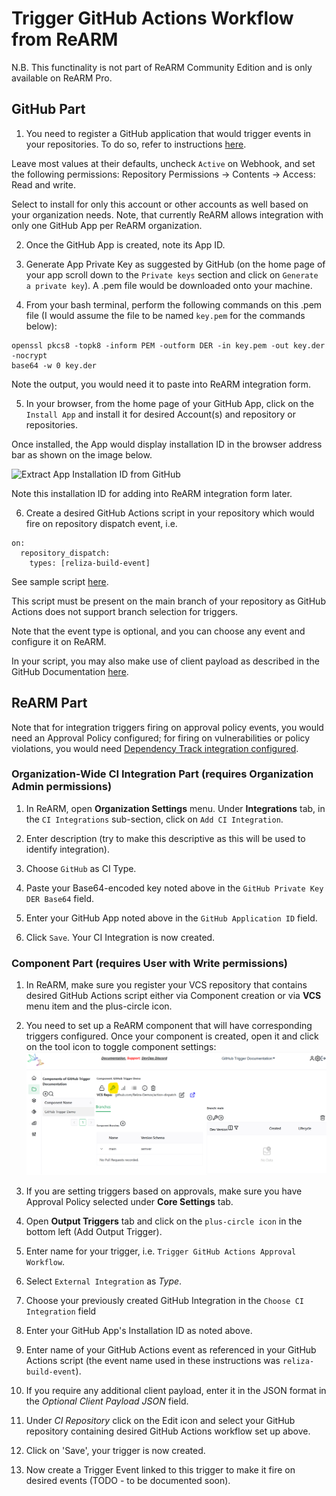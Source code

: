 # Trigger GitHub Actions Workflow from ReARM

N.B. This functinality is not part of ReARM Community Edition and is only available on ReARM Pro.

## GitHub Part
1. You need to register a GitHub application that would trigger events in your repositories. To do so, refer to instructions [here](https://docs.github.com/en/apps/creating-github-apps/registering-a-github-app/registering-a-github-app#registering-a-github-app).

Leave most values at their defaults, uncheck `Active` on Webhook, and set the following permissions:
Repository Permissions -> Contents -> Access: Read and write.

Select to install for only this account or other accounts as well based on your organization needs. Note, that currently ReARM allows integration with only one GitHub App per ReARM organization.

2. Once the GitHub App is created, note its App ID.

3. Generate App Private Key as suggested by GitHub (on the home page of your app scroll down to the `Private keys` section and click on `Generate a private key`). A .pem file would be downloaded onto your machine.

4. From your bash terminal, perform the following commands on this .pem file (I would assume the file to be named `key.pem` for the commands below):

```
openssl pkcs8 -topk8 -inform PEM -outform DER -in key.pem -out key.der -nocrypt
base64 -w 0 key.der
```

Note the output, you would need it to paste into ReARM integration form.

5. In your browser, from the home page of your GitHub App, click on the `Install App` and install it for desired Account(s) and repository or repositories.

Once installed, the App would display installation ID in the browser address bar as shown on the image below.

![Extract App Installation ID from GitHub](https://worklifenotes.com/wp-content/uploads/2020/05/image-3-1024x453.png)

Note this installation ID for adding into ReARM integration form later.

6. Create a desired GitHub Actions script in your repository which would fire on repository dispatch event, i.e.

```
on:
  repository_dispatch:
    types: [reliza-build-event]
```

See sample script [here](https://github.com/Reliza-Demos/action-dispatch/blob/main/.github/workflows/workflow.yml).

This script must be present on the main branch of your repository as GitHub Actions does not support branch selection for triggers.

Note that the event type is optional, and you can choose any event and configure it on ReARM.

In your script, you may also make use of client payload as described in the GitHub Documentation [here](https://docs.github.com/en/actions/writing-workflows/choosing-when-your-workflow-runs/events-that-trigger-workflows#repository_dispatch).

## ReARM Part

Note that for integration triggers firing on approval policy events, you would need an Approval Policy configured; for firing on vulnerabilities or policy violations, you would need [Dependency Track integration configured](./dtrack).

### Organization-Wide CI Integration Part (requires Organization Admin permissions)

1. In ReARM, open **Organization Settings** menu. Under **Integrations** tab, in the `CI Integrations` sub-section, click on `Add CI Integration`. 

2. Enter description (try to make this descriptive as this will be used to identify integration).

3. Choose `GitHub` as CI Type. 

4. Paste your Base64-encoded key noted above in the `GitHub Private Key DER Base64` field.

5. Enter your GitHub App noted above in the `GitHub Application ID` field.

6. Click `Save`. Your CI Integration is now created.

### Component Part (requires User with Write permissions)

1. In ReARM, make sure you register your VCS repository that contains desired GitHub Actions script either via Component creation or via **VCS** menu item and the plus-circle icon.

2. You need to set up a ReARM component that will have corresponding triggers configured. Once your component is created, open it and click on the tool icon to toggle component settings:
![Toggle Component Settings in ReARM UI](images/component-settings-icon.png)

3. If you are setting triggers based on approvals, make sure you have Approval Policy selected under **Core Settings** tab.

4. Open **Output Triggers** tab and click on the `plus-circle icon` in the bottom left (Add Output Trigger).

5. Enter name for your trigger, i.e. `Trigger GitHub Actions Approval Workflow`.

6. Select `External Integration` as *Type*.

7. Choose your previously created GitHub Integration in the `Choose CI Integration` field

8. Enter your GitHub App's Installation ID as noted above.

9. Enter name of your GitHub Actions event as referenced in your GitHub Actions script (the event name used in these instructions was `reliza-build-event`).

10. If you require any additional client payload, enter it in the JSON format in the *Optional Client Payload JSON* field.

11. Under *CI Repository* click on the Edit icon and select your GitHub repository containing desired GitHub Actions workflow set up above.

12. Click on 'Save', your trigger is now created.

13. Now create a Trigger Event linked to this trigger to make it fire on desired events (TODO - to be documented soon).